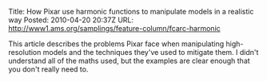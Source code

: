 Title: How Pixar use harmonic functions to manipulate models in a realistic way
Posted: 2010-04-20 20:37Z
URL: http://www1.ams.org/samplings/feature-column/fcarc-harmonic

This article describes the problems Pixar face when manipulating high-resolution models and the techniques they've used to mitigate them. I didn't understand all of the maths used, but the examples are clear enough that you don't really need to.
